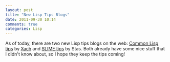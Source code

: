 ```yaml
---
layout: post
title: "New Lisp Tips Blogs"
date: 2011-09-30 10:14
comments: true
categories: Lisp
---
```

As of today, there are two new Lisp tips blogs on the web: [Common Lisp tips](http://lisptips.tumblr.com) by [Xach](http://xach.livejournal.com/) and [SLIME tips](http://slime-tips.tumblr.com/) by Stas. Both already have some nice stuff that I didn't know about, so I hope they keep the tips coming!
